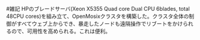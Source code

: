 #雑記
HPのブレードサーバ(Xeon X5355 Quad core Dual CPU 6blades, total 48CPU cores)を組み立て、OpenMosixクラスタを構築した。クラスタ全体の制御がすべてウェブ上からでき、暴走したノードも遠隔操作でリブートをかけられるので、可用性を高められる。これは便利。

